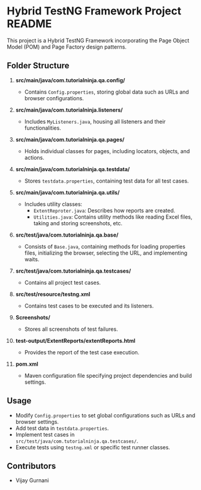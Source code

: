 # Hybrid TestNG Framework Project README

This project is a Hybrid TestNG Framework incorporating the Page Object Model (POM) and Page Factory design patterns.

## Folder Structure

1. **src/main/java/com.tutorialninja.qa.config/**
    - Contains `Config.properties`, storing global data such as URLs and browser configurations.

2. **src/main/java/com.tutorialninja.listeners/**
    - Includes `MyListeners.java`, housing all listeners and their functionalities.

3. **src/main/java/com.tutorialninja.qa.pages/**
    - Holds individual classes for pages, including locators, objects, and actions.

4. **src/main/java/com.tutorialninja.qa.testdata/**
    - Stores `testdata.properties`, containing test data for all test cases.

5. **src/main/java/com.tutorialninja.qa.utils/**
    - Includes utility classes:
        - `ExtentReproter.java`: Describes how reports are created.
        - `Utilities.java`: Contains utility methods like reading Excel files, taking and storing screenshots, etc.

6. **src/test/java/com.tutorialninja.qa.base/**
    - Consists of `Base.java`, containing methods for loading properties files, initializing the browser, selecting the URL, and implementing waits.

7. **src/test/java/com.tutorialninja.qa.testcases/**
    - Contains all project test cases.

8. **src/test/resource/testng.xml**
    - Contains test cases to be executed and its listeners.

9. **Screenshots/**
    - Stores all screenshots of test failures.

10. **test-output/ExtentReports/extentReports.html**
    - Provides the report of the test case execution.

11. **pom.xml**
    - Maven configuration file specifying project dependencies and build settings.

## Usage

- Modify `Config.properties` to set global configurations such as URLs and browser settings.
- Add test data in `testdata.properties`.
- Implement test cases in `src/test/java/com.tutorialninja.qa.testcases/`.
- Execute tests using `testng.xml` or specific test runner classes.

## Contributors

- Vijay Gurnani
